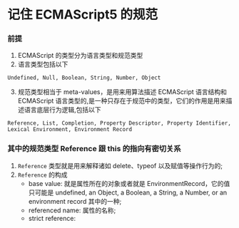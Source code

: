 # 记住 ECMAScript5 的规范

### 前提
1. ECMAScript 的类型分为语言类型和规范类型
2. 语言类型包括以下
```
Undefined, Null, Boolean, String, Number, Object
```
3. 规范类型相当于 meta-values，是用来用算法描述 ECMAScript 语言结构和 ECMAScript 语言类型的,是一种只存在于规范中的类型，它们的作用是用来描述语言底层行为逻辑,包括以下
```
Reference, List, Completion, Property Descriptor, Property Identifier, Lexical Environment, Environment Record
```

### 其中的规范类型 Reference 跟 this 的指向有密切关系
1. `Reference` 类型就是用来解释诸如 delete、typeof 以及赋值等操作行为的;
2. `Reference` 的构成
   -	base value: 就是属性所在的对象或者就是 EnvironmentRecord，它的值只可能是 undefined, an Object, a Boolean, a String, a Number, or an environment record 其中的一种;
	 - referenced name: 属性的名称;
	 - strict reference: 